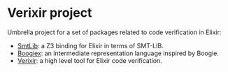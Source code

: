 # Verixir project

Umbrella project for a set of packages related to code verification
in Elixir:

- [SmtLib](./packages/smt_lib): a Z3 binding for Elixir in terms of 
SMT-LIB.
- [Boogiex](./packages/boogiex): an intermediate representation 
language inspired by Boogie.
- [Verixir](./packages/verixir): a high level tool for Elixir code
verification.
